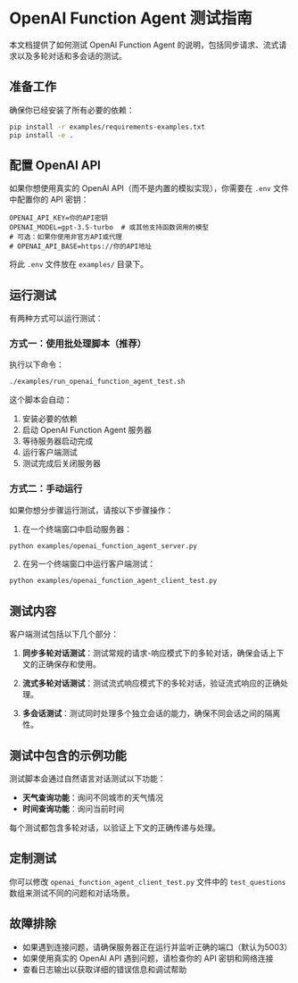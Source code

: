 # OpenAI Function Agent 测试指南

本文档提供了如何测试 OpenAI Function Agent 的说明，包括同步请求、流式请求以及多轮对话和多会话的测试。

## 准备工作

确保你已经安装了所有必要的依赖：

```bash
pip install -r examples/requirements-examples.txt
pip install -e .
```

## 配置 OpenAI API

如果你想使用真实的 OpenAI API（而不是内置的模拟实现），你需要在 `.env` 文件中配置你的 API 密钥：

```
OPENAI_API_KEY=你的API密钥
OPENAI_MODEL=gpt-3.5-turbo  # 或其他支持函数调用的模型
# 可选：如果你使用非官方API或代理
# OPENAI_API_BASE=https://你的API地址
```

将此 `.env` 文件放在 `examples/` 目录下。

## 运行测试

有两种方式可以运行测试：

### 方式一：使用批处理脚本（推荐）

执行以下命令：

```bash
./examples/run_openai_function_agent_test.sh
```

这个脚本会自动：
1. 安装必要的依赖
2. 启动 OpenAI Function Agent 服务器
3. 等待服务器启动完成
4. 运行客户端测试
5. 测试完成后关闭服务器

### 方式二：手动运行

如果你想分步骤运行测试，请按以下步骤操作：

1. 在一个终端窗口中启动服务器：

```bash
python examples/openai_function_agent_server.py
```

2. 在另一个终端窗口中运行客户端测试：

```bash
python examples/openai_function_agent_client_test.py
```

## 测试内容

客户端测试包括以下几个部分：

1. **同步多轮对话测试**：测试常规的请求-响应模式下的多轮对话，确保会话上下文的正确保存和使用。

2. **流式多轮对话测试**：测试流式响应模式下的多轮对话，验证流式响应的正确处理。

3. **多会话测试**：测试同时处理多个独立会话的能力，确保不同会话之间的隔离性。

## 测试中包含的示例功能

测试脚本会通过自然语言对话测试以下功能：

- **天气查询功能**：询问不同城市的天气情况
- **时间查询功能**：询问当前时间

每个测试都包含多轮对话，以验证上下文的正确传递与处理。

## 定制测试

你可以修改 `openai_function_agent_client_test.py` 文件中的 `test_questions` 数组来测试不同的问题和对话场景。

## 故障排除

- 如果遇到连接问题，请确保服务器正在运行并监听正确的端口（默认为5003）
- 如果使用真实的 OpenAI API 遇到问题，请检查你的 API 密钥和网络连接
- 查看日志输出以获取详细的错误信息和调试帮助 